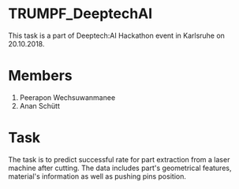 # TRUMPF_DeeptechAI

This task is a part of Deeptech:AI Hackathon event in Karlsruhe on 20.10.2018.

# Members
1. Peerapon Wechsuwanmanee
2. Anan Schütt

# Task
The task is to predict successful rate for part extraction from a laser machine after cutting. The data includes part's geometrical features, material's information as well as pushing pins position.
